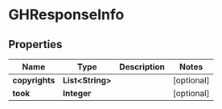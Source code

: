 
# GHResponseInfo

## Properties
Name | Type | Description | Notes
------------ | ------------- | ------------- | -------------
**copyrights** | **List&lt;String&gt;** |  |  [optional]
**took** | **Integer** |  |  [optional]



